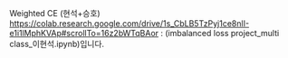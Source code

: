 Weighted CE (현석+승호)
https://colab.research.google.com/drive/1s_CbLB5TzPyj1ce8nlI-e1i1lMphKVAp#scrollTo=16z2bWTqBAor
: (imbalanced loss project_multi class_이현석.ipynb)입니다.
